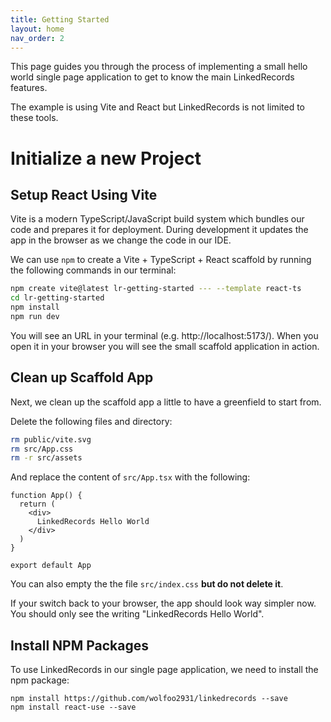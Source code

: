 ```yaml
---
title: Getting Started
layout: home
nav_order: 2
---
```


This page guides you through the process of implementing a small hello world
single page application to get to know the main LinkedRecords features.

The example is using Vite and React but LinkedRecords is not limited to these tools.

# Initialize a new Project

## Setup React Using Vite

Vite is a modern TypeScript/JavaScript build system which bundles our code and prepares it
for deployment. During development it updates the app in the browser as we change the code
in our IDE.

We can use `npm` to create a Vite + TypeScript + React scaffold by running the following
commands in our terminal:

```sh
npm create vite@latest lr-getting-started --- --template react-ts
cd lr-getting-started
npm install
npm run dev
```

You will see an URL in your terminal (e.g. http://localhost:5173/). When you open it
in your browser you will see the small scaffold application in action.

## Clean up Scaffold App

Next, we clean up the scaffold app a little to have a greenfield to start from.

Delete the following files and directory:

```sh
rm public/vite.svg
rm src/App.css
rm -r src/assets
```

And replace the content of `src/App.tsx` with the following:

```tsx
function App() {
  return (
    <div>
      LinkedRecords Hello World
    </div>
  )
}

export default App
```

You can also empty the the file `src/index.css` <strong>but do not delete it</strong>.

If your switch back to your browser, the app should look way simpler now.
You should only see the writing "LinkedRecords Hello World".

## Install NPM Packages

To use LinkedRecords in our single page application, we need to install the npm package:

```
npm install https://github.com/wolfoo2931/linkedrecords --save
npm install react-use --save
```

#
